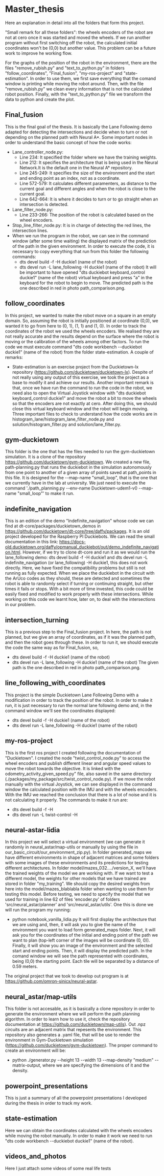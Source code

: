 # Master_thesis
Here an explanation in detail into all the folders that form this project.

"Small remark for all these folders": the wheels encoders of the robot are not at cero once it was started and moved the wheels. If we run another program without first switching off the robot, the calculated initial coordinates won't be (0,0) but another value. This problem can be a future work to improve he working flow.

For the graphs of the position of the robot in the environment, there are the files "remove_rubish.py" and "text_to_python.py" in folders "follow_coordinates", "Final_fusion", "my-ros-project" and "state-estimation". In order to use them, we first save everything that the comand window is printing while moving the robot around. Then, with the file "remove_rubish.py" we clean every information that is not the calculated robot position. Finally, with the "text_to_python.py" file we transform the data to python and create the plot.

## Final_fusion
This is the final goal of the thesis. It is basically the Lane Following demo adapted for detecting the intersections and decide when to turn or not depending on the planned path with Neural A*. Some important nodes in order to understand the basic concept of how the code works:
  - Lane_controller_node.py:
    -   Line 234: It specified the folder where we have the training weights.
    -   Line 212: It specifies the architecture that is being used in the Neural Network.It is the default one in the Neural A* repository.
    -   Line 245-249: It specifies the size of the environment and the start and ending point as an index, not as a coordinate.
    -   Line 572-579: It calculates different paramenters, as distance to the current goal and different angles and when the robot is close to the current goal.
    -   Line 642-664: It is where it decides to turn or to go straight when an intersection is detected.
  - Lane_filter_node.py:
    - Line 233-266: The position of the robot is calculated based on the wheel encoders.
  - Stop_line_filter_node.py: It is in charge of detecting the red lines, the intersection lines.
  - When we run the program in the robot, we can see in the command window (after some time waiting) the displayed matrix of the prediction of the path in the given environment. In order to execute the code, it is necessary to copy everything that run from this folder the following commands:
    -   dts devel build -f -H duckie1 (name  of the robot)
    -   dts devel run -L lane_following -H duckie1 (name of the robot)
    It will be important to have opened "dts duckiebot keyboard_control duckie1" (name of the robot) virtual keyboard and press "a" in the keyboard for the robot to begin to move. The predicted path is the one described in red in photo path_comparison.png.

## follow_coordinates
In this project, we wanted to make the robot move on a square in an empty domain. So, assuming the robot is initially positioned at coordinate (0,0), we wanted it to go from here to (0, 1), (1, 1) and (1, 0). In order to track the coordinates of the robot we used the wheels encoders. We realised they are not really accurate and the results depend on the surface where the robot is moving or the calibration of the wheels among other factors. To run the code we must execute command "dts code workbench --duckiebot duckie1" (name of the robot) from the folder state-estimation. A couple of remarks:
  - State-estimation is an exercise project from the Duckietown-lx repository (https://github.com/duckietown/duckietown-lx). Despite of not really using any output of this exercise, we took the project as a base to modify it and achieve our results. Another important remark is that, once we have run the command to run the code in the robot, we need also to open the Virtual Joystick window with "dts duckiebot keyboard_control duckie1" and move the robot a bit to move the wheels so that the encoders are not exactly at cero. After doing this, we should close this virtual keyboard window and the robot will begin moving. Three important files to check to understand how the code works are in histogram_lane/histogram_lane_filter_node.py and solution/histogram_filter.py and solution/lane_filter.py.

## gym-duckietown
This folder is the one that has the files needed to run the gym-duckietown simulation. It is a clone of the repository https://github.com/duckietown/gym-duckietown. We created a new file, path-planning.py that runs the duckiebot in the simulation autonomously from one point to another of a given array of points saved at path_points in this file. It is designed for the --map-name "small_loop", that is the one that we currently have in the lab at university. We just need to execute the command './path_planning.py --env-name Duckietown-udem1-v0 --map-name "small_loop"' to make it run. 

## indefinite_navigation
This is an edition of the demo "Indefinite_navigation" whose code we can find at dt-core/packages/duckietown_demos in https://github.com/duckietown/dt-core/tree/daffy/packages. It is an old project developed for the Raspberry PI Duckiebots. We can read the small documentation in this link: https://docs-old.duckietown.org/daffy/opmanual_duckiebot/out/demo_indefinite_navigation.html. However, if we try to clone dt-core and run it as we would run the lane_following demo: dts devel build -f -H duckie1      and      dts devel run -L indefinite_navigation (or lane_following) -H duckie1, this does not work directly. Here, we have fixed the compatibility problems but still is not running as fully expected. When we place the duckiebot in the circuit with the ArUco codes as they should, these are detected and sometimes the robot is able to randomly select if turning or continuing straight, but other times it fails or stops. With a bit more of time invested, this code could be easily fixed and modified to work properly with these intersections. While working on this code we learnt how, later on, to deal with the intersections in our problem. 

## intersection_turning
This is a previous step to the Final_fusion project. In here, the path is not planned, but we give an array of coordinates, as if it was the planned path, and then the robot goes through these. In order to run it, we should execute the code the same way as for Final_fusion, so, 
  - dts devel build -f -H duckie1 (name  of the robot)
  - dts devel run -L lane_following -H duckie1 (name of the robot) 
The given path is the one described in red in photo path_comparison.png.

## line_following_with_coordinates
This project is the simple Duckietown Lane Following Demo with a modification in order to track the position of the robot. In order to make it run, it is just necessary to run the normal lane following demo and, in the command window we'll see the coordinates displayed:
  - dts devel build -f -H duckie1 (name  of the robot)
  - dts devel run -L lane_following -H duckie1 (name of the robot) 

## my-ros-project
This is the first ros project I created following the documentation of "Duckietown". I created the node "twist_control_node.py" to access the wheel encoders and publish different linear and angular speed values to move the robot towards the objective. It is linked with the odometry_activity_given_speed.py" file, also saved in the same directory (./packages/my_package/src/twist_control_node.py). If we move the robot manually with the virtual Joystick, we can see displayed in the command window the calculated position with the IMU and with the wheels encoders. With the IMU we reached the conclusion that there is a lot of noise and it is not calculating it properly. The commands to make it run are:
  - dts devel build -f -H <name-of-the-robot>
  - dts devel run -L twist-control -H <name-of-the-robot> 

## neural-astar-lidia
In this project we will select a virtual environment (we can generate it randomly in neural_astar/map-utils or manually by using the file in our_basic_circuit/our_environment_zip.py). In folder  generated_maps we have different environments in shape of adjacent matrices and some folders with some images of these environments and its predictions for testing different architectures. In folder model/mazes_032..../version_X, we'll have the trained weights of the model we are working with. If we want to test a different model, the weights for other models that we have trained are stored in folder "my_training". We should copy the desired weights from here into the model/mazes_blablabla folder when wanting to use them for testing this model. Before testing, we need to specify the model that we used for training in line 62 of files 'encoder.py' of folders 'src/neural_astar/planner' and 'src/neural_astar/utils'. One this is done we will run the program my running:
  - python notebook_vanilla_lidia.py
It will first display the architecture that we are using and, then, it will ask you to give the name of the environment you want to load form generated_maps folder. Next, it will ask you for the coordinates of the initial and ending point of the path we want to plan (top-left corner of the images will be coordinate (0, 0)). Finally, it will show you an image of the environment and the selected start and ending points. Then, it will display the predicted path. In the comand window we will see the path represented with coordinates, being (0,0) the starting point. Each tile will be separated by a distance of 0.59 meters. 

The original project that we took to develop out program is at https://github.com/omron-sinicx/neural-astar.

## neural_astar/map-utils
This folder is not accesable, as it is basically a clone repository in order to generate the environment where we will perform the path planning algorithm. In order to learn how to use it, check the repository documentation at https://github.com/duckietown/map-utils). Out .npz circuits are an adjacent matrix that repesents the environment. This repository also generates a .yaml file, that will be use to render the environment in Gym-Duckietown simulation (https://github.com/duckietown/gym-duckietown). The proper command to create an environment will be:
  - python ./generator.py --height 13 --width 13 --map-density "medium" --matrix-output, where we are specifying the dimensions of it and the density.

## powerpoint_presentations
This is just a summary of all the powerpoint presentations I developed during the thesis in order to track my work.

## state-estimation
Here we can obtain the coordinates calculated with the wheels encoders while moving the robot manually. In order to make it work we need to run "dts code workbench --duckiebot duckie1" (name of the robot).

## videos_and_photos
Here I just attach some videos of some real life tests
